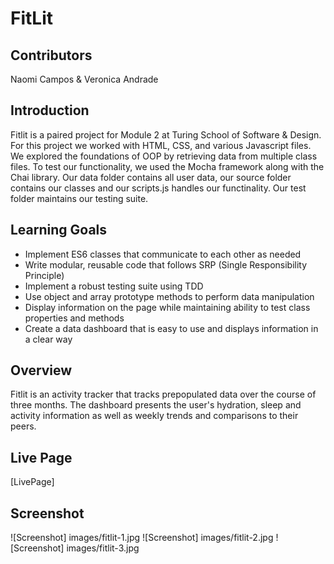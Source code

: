 # FitLit 

## Contributors
Naomi Campos & 
Veronica Andrade

## Introduction
Fitlit is a paired project for Module 2 at Turing School of Software & Design. For this project we worked with HTML, CSS, and various Javascript files. We explored the foundations of OOP by retrieving data from multiple class files. To test our functionality, we used the Mocha framework along with the Chai library. Our data folder contains all user data, our source folder contains our classes and our scripts.js handles our functinality. Our test folder maintains our testing suite.

## Learning Goals
* Implement ES6 classes that communicate to each other as needed
* Write modular, reusable code that follows SRP (Single Responsibility Principle)
* Implement a robust testing suite using TDD
* Use object and array prototype methods to perform data manipulation
* Display information on the page while maintaining ability to test class properties and methods
* Create a data dashboard that is easy to use and displays information in a clear way

## Overview
Fitlit is an activity tracker that tracks prepopulated data over the course of three months. The dashboard presents the user's hydration, sleep and activity information as well as weekly trends and comparisons to their peers. 

## Live Page
[LivePage]

## Screenshot
![Screenshot] images/fitlit-1.jpg
![Screenshot] images/fitlit-2.jpg
![Screenshot] images/fitlit-3.jpg
